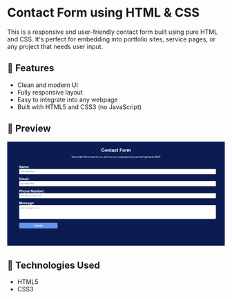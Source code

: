 # Contact Form using HTML & CSS

This is a responsive and user-friendly contact form built using pure HTML and CSS. It's perfect for embedding into portfolio sites, service pages, or any project that needs user input.

## 🌟 Features

- Clean and modern UI
- Fully responsive layout
- Easy to integrate into any webpage
- Built with HTML5 and CSS3 (no JavaScript)

## 📸 Preview

![Screenshot](screenshot.png)

## 🧰 Technologies Used

- HTML5
- CSS3 

